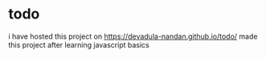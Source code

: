 <!-- '{"name":"Todo Vanilla Js","version": 12,"tech": ["HTML","CSS","Javascript"],"tags":["frontend"],"snapshots":[]}' -->
# todo
i have hosted this project on https://devadula-nandan.github.io/todo/
made this project after learning javascript basics
